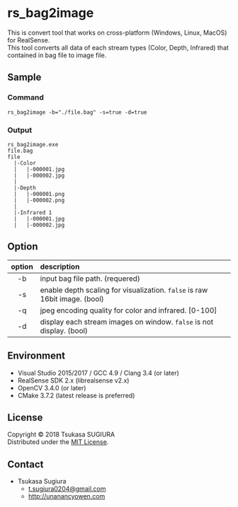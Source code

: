 rs_bag2image
============

This is convert tool that works on cross-platform (Windows, Linux, MacOS) for RealSense.  
This tool converts all data of each stream types (Color, Depth, Infrared) that contained in bag file to image file.  

Sample
------
### Command
```
rs_bag2image -b="./file.bag" -s=true -d=true
```
### Output
```
rs_bag2image.exe
file.bag
file
  |-Color
  |   |-000001.jpg
  |   |-000002.jpg
  |
  |-Depth
  |   |-000001.png
  |   |-000002.png
  |
  |-Infrared 1
  |   |-000001.jpg
  |   |-000002.jpg
```

Option
------
| option | description                                                                           |
|:------:|:--------------------------------------------------------------------------------------|
| -b     | input bag file path. (requered)                                                       |
| -s     | enable depth scaling for visualization. <code>false</code> is raw 16bit image. (bool) |
| -q     | jpeg encoding quality for color and infrared. [0-100]                                 |
| -d     | display each stream images on window. <code>false</code> is not display. (bool)       |

Environment
-----------
* Visual Studio 2015/2017 / GCC 4.9 / Clang 3.4 (or later) 
* RealSense SDK 2.x (librealsense v2.x)
* OpenCV 3.4.0 (or later)
* CMake 3.7.2 (latest release is preferred)

License
-------
Copyright &copy; 2018 Tsukasa SUGIURA  
Distributed under the [MIT License](http://www.opensource.org/licenses/mit-license.php "MIT License | Open Source Initiative").

Contact
-------
* Tsukasa Sugiura  
    * <t.sugiura0204@gmail.com>  
    * <http://unanancyowen.com>  